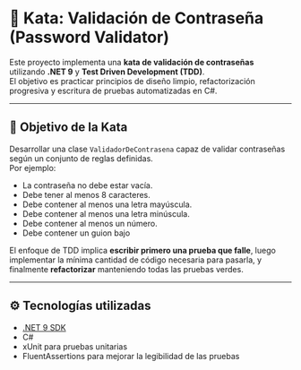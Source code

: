 # 🔐 Kata: Validación de Contraseña (Password Validator)

Este proyecto implementa una **kata de validación de contraseñas** utilizando **.NET 9** y **Test Driven Development (TDD)**.  
El objetivo es practicar principios de diseño limpio, refactorización progresiva y escritura de pruebas automatizadas en C#.

---

## 🧠 Objetivo de la Kata

Desarrollar una clase `ValidadorDeContrasena` capaz de validar contraseñas según un conjunto de reglas definidas.  
Por ejemplo:

- La contraseña no debe estar vacía.
- Debe tener al menos 8 caracteres.
- Debe contener al menos una letra mayúscula.
- Debe contener al menos una letra minúscula.
- Debe contener al menos un número.
- Debe contener un guion bajo

El enfoque de TDD implica **escribir primero una prueba que falle**, luego implementar la mínima cantidad de código necesaria para pasarla, y finalmente **refactorizar** manteniendo todas las pruebas verdes.

---

## ⚙️ Tecnologías utilizadas

- [.NET 9 SDK](https://dotnet.microsoft.com/)
- C#
- xUnit para pruebas unitarias
- FluentAssertions para mejorar la legibilidad de las pruebas


